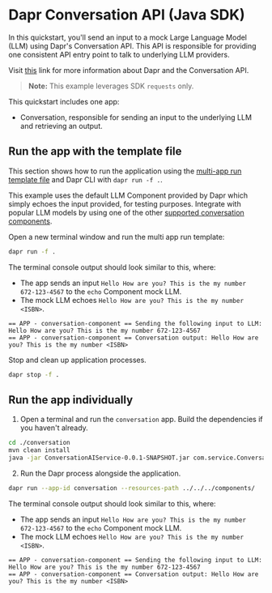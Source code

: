 # Dapr Conversation API (Java SDK)

In this quickstart, you'll send an input to a mock Large Language Model (LLM) using Dapr's Conversation API. This API is responsible for providing one consistent API entry point to talk to underlying LLM providers.

Visit [this](https://docs.dapr.io/developing-applications/building-blocks/conversation/conversation-overview/) link for more information about Dapr and the Conversation API.

> **Note:** This example leverages SDK `requests` only.

This quickstart includes one app:

- Conversation, responsible for sending an input to the underlying LLM and retrieving an output.

## Run the app with the template file

This section shows how to run the application using the [multi-app run template file](https://docs.dapr.io/developing-applications/local-development/multi-app-dapr-run/multi-app-overview/) and Dapr CLI with `dapr run -f .`.  

This example uses the default LLM Component provided by Dapr which simply echoes the input provided, for testing purposes. Integrate with popular LLM models by using one of the other [supported conversation components](https://docs.dapr.io/reference/components-reference/supported-conversation/).

Open a new terminal window and run the multi app run template:

<!-- STEP
name: Run multi app run template
expected_stdout_lines:
 - '== APP - conversation-component == Sending the following input to LLM: Hello How are you? This is the my number 672-123-4567'
  - '== APP - conversation-component == Conversation output: Hello How are you? This is the my number <ISBN>'
expected_stderr_lines:
output_match_mode: substring
match_order: none
background: true
sleep: 15
timeout_seconds: 15
-->

```bash
dapr run -f .
```

The terminal console output should look similar to this, where:

- The app sends an input `Hello How are you? This is the my number 672-123-4567` to the `echo` Component mock LLM.
- The mock LLM echoes `Hello How are you? This is the my number <ISBN>`.

```text
== APP - conversation-component == Sending the following input to LLM: Hello How are you? This is the my number 672-123-4567
== APP - conversation-component == Conversation output: Hello How are you? This is the my number <ISBN>
```

<!-- END_STEP -->

Stop and clean up application processes.

<!-- STEP
name: Stop multi-app run
-->

```bash
dapr stop -f .
```

<!-- END_STEP -->

## Run the app individually

1. Open a terminal and run the `conversation` app. Build the dependencies if you haven't already.

```bash
cd ./conversation
mvn clean install
java -jar ConversationAIService-0.0.1-SNAPSHOT.jar com.service.ConversationAIApplication
```

2. Run the Dapr process alongside the application.

```bash
dapr run --app-id conversation --resources-path ../../../components/
```

The terminal console output should look similar to this, where:

- The app sends an input `Hello How are you? This is the my number 672-123-4567` to the `echo` Component mock LLM.
- The mock LLM echoes `Hello How are you? This is the my number <ISBN>`.

```text
== APP - conversation-component == Sending the following input to LLM: Hello How are you? This is the my number 672-123-4567
== APP - conversation-component == Conversation output: Hello How are you? This is the my number <ISBN>
```